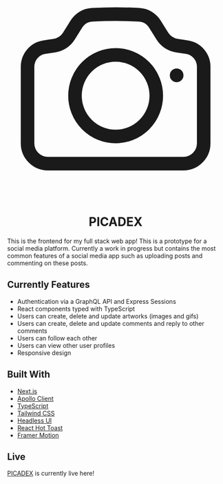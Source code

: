 <div align="center">
  <svg xmlns="http://www.w3.org/2000/svg" fill="none" viewBox="0 0 24 24" stroke-width="1.5" stroke="currentColor" class="w-6 h-6">
  <path stroke-linecap="round" stroke-linejoin="round" d="M6.827 6.175A2.31 2.31 0 015.186 7.23c-.38.054-.757.112-1.134.175C2.999 7.58 2.25 8.507 2.25 9.574V18a2.25 2.25 0 002.25 2.25h15A2.25 2.25 0 0021.75 18V9.574c0-1.067-.75-1.994-1.802-2.169a47.865 47.865 0 00-1.134-.175 2.31 2.31 0 01-1.64-1.055l-.822-1.316a2.192 2.192 0 00-1.736-1.039 48.774 48.774 0 00-5.232 0 2.192 2.192 0 00-1.736 1.039l-.821 1.316z" />
  <path stroke-linecap="round" stroke-linejoin="round" d="M16.5 12.75a4.5 4.5 0 11-9 0 4.5 4.5 0 019 0zM18.75 10.5h.008v.008h-.008V10.5z" />
</svg>

</div>
<h1 align="center">
  PICADEX
</h1>

This is the frontend for my full stack web app! This is a prototype for a social media platform. Currently a work in progress but contains the most common features of a social media app such as uploading posts and commenting on these posts.

## Currently Features

- Authentication via a GraphQL API and Express Sessions
- React components typed with TypeScript
- Users can create, delete and update artworks (images and gifs)
- Users can create, delete and update comments and reply to other comments
- Users can follow each other
- Users can view other user profiles
- Responsive design

## Built With

- [Next.js](https://nextjs.org)
- [Apollo Client](https://www.apollographql.com/docs/react)
- [TypeScript](https://www.typescriptlang.org)
- [Tailwind CSS](https://tailwindcss.com)
- [Headless UI](https://headlessui.com)
- [React Hot Toast](https://react-hot-toast.com)
- [Framer Motion](https://framer.com)

## Live

[PICADEX](https://remaster-client.vercel.app/) is currently live here!
